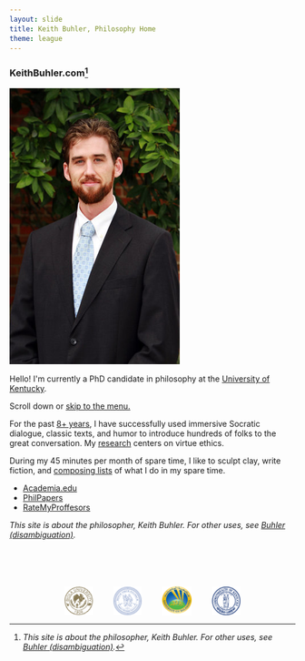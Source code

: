```yaml
---
layout: slide
title: Keith Buhler, Philosophy Home
theme: league
--- 
```


<section data-background="ireland-lismore-castle-county-waterford.jpg">
<section data-markdown>

# KeithBuhler.com[^1]

[^1]: *This site is about the philosopher, Keith Buhler. For other uses, see [Buhler (disambiguation)](/disambiguation).*

</section></section>
<section data-markdown>

![Keith Buhler Golden Ratio](/images/keithbuhler-golden.jpg)

Hello! I'm currently a PhD candidate in philosophy at the [University of Kentucky](https://philosophy.as.uky.edu/users/kebu226).

Scroll down or [skip to the menu.](/)

</section><section data-markdown>

For the past [8+ years](/Buhler-CV), I have successfully used immersive Socratic dialogue, classic texts, and humor to introduce hundreds of folks to the great conversation.  My [research](/research) centers on virtue ethics.

</section><section data-markdown>

During my 45 minutes per month of spare time, I like to sculpt clay, write fiction, and [composing lists](https://en.wikipedia.org/wiki/Recursion) of what I do in my spare time. 

* [Academia.edu](https://uky.academia.edu/KeithBuhler)
* [PhilPapers](http://philpapers.org/profile/47267)
* [RateMyProffesors](http://www.ratemyprofessors.com/ShowRatings.jsp?tid=1822771) 


*This site is about the philosopher, Keith Buhler. For other uses, see [Buhler (disambiguation)](/disambiguation).*



<br>
<br>
<br>
<br>

<div align="center"> &nbsp;&nbsp; <img src="/images/seal-biola.png" alt="Biola" height="50" align="center" hspace="10px" width="50"> &nbsp;&nbsp; <img src="/images/seal-thi.png" alt="Torrey Honors" height="50" width="50" align="center" hspace="10px"> &nbsp;&nbsp; <img src="/images/seal-balamand.png" alt="Balamand" height="52" width="52" align="center" hspace="10px"> &nbsp;&nbsp; <img src="/images/seal-uk.png" alt="Kentucky" height="50" width="50" align="center" hspace="10px"> &nbsp;&nbsp; </div>